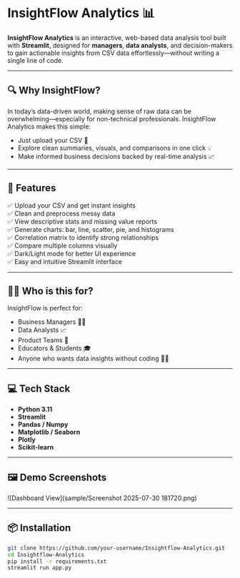 # InsightFlow Analytics 📊

**InsightFlow Analytics** is an interactive, web-based data analysis tool built with **Streamlit**, designed for **managers**, **data analysts**, and decision-makers to gain actionable insights from CSV data effortlessly—without writing a single line of code.

---

## 🔍 Why InsightFlow?

In today’s data-driven world, making sense of raw data can be overwhelming—especially for non-technical professionals. InsightFlow Analytics makes this simple:

- Just upload your CSV 📁
- Explore clean summaries, visuals, and comparisons in one click 💡
- Make informed business decisions backed by real-time analysis 📈

---

## 🚀 Features

✅ Upload your CSV and get instant insights  
✅ Clean and preprocess messy data  
✅ View descriptive stats and missing value reports  
✅ Generate charts: bar, line, scatter, pie, and histograms  
✅ Correlation matrix to identify strong relationships  
✅ Compare multiple columns visually  
✅ Dark/Light mode for better UI experience  
✅ Easy and intuitive Streamlit interface  

---

## 🧑‍💼 Who is this for?

InsightFlow is perfect for:
- Business Managers 🧑‍💼
- Data Analysts 📈
- Product Teams 🚀
- Educators & Students 🎓
- Anyone who wants data insights without coding 👩‍💻

---

## 💻 Tech Stack

- **Python 3.11**
- **Streamlit**
- **Pandas / Numpy**
- **Matplotlib / Seaborn**
- **Plotly**
- **Scikit-learn**

---

## 🖼 Demo Screenshots

![Dashboard View](sample/Screenshot 2025-07-30 181720.png)


---

## 📦 Installation

```bash
git clone https://github.com/your-username/Insightflow-Analytics.git
cd Insightflow-Analytics
pip install -r requirements.txt
streamlit run app.py
